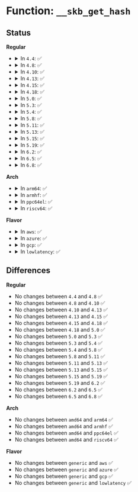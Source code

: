 # Function: <code>__skb_get_hash</code>

## Status
<b>Regular</b>
<ul>
<li>
<details>
<summary>In <code>4.4</code>: ✅</summary>

```c
void __skb_get_hash(struct sk_buff *skb);
```

**Collision:** Unique Global

**Inline:** No

**Transformation:** False

**Instances:**

```
In net/core/flow_dissector.c (ffffffff817126a0)
Location: net/core/flow_dissector.c:674
Inline: False
Direct callers:
  - drivers/net/tun.c:tun_select_queue
  - drivers/net/tun.c:tun_net_xmit
  - drivers/net/tun.c:tun_get_user
  - drivers/net/xen-netfront.c:xennet_select_queue
  - net/core/dev.c:get_rps_cpu
  - net/core/dev.c:get_rps_cpu
  - net/core/dev.c:__skb_tx_hash
  - net/core/dev.c:__netdev_pick_tx
  - net/core/dev.c:enqueue_to_backlog
  - net/packet/af_packet.c:fanout_demux_rollover
  - net/packet/af_packet.c:packet_rcv_fanout
```
**Symbols:**

```
ffffffff817126a0-ffffffff8171299b: __skb_get_hash (STB_GLOBAL)
```
</details>
</li>
<li>
<details>
<summary>In <code>4.8</code>: ✅</summary>

```c
void __skb_get_hash(struct sk_buff *skb);
```

**Collision:** Unique Global

**Inline:** No

**Transformation:** False

**Instances:**

```
In net/core/flow_dissector.c (ffffffff8177a030)
Location: net/core/flow_dissector.c:680
Inline: False
Direct callers:
  - drivers/net/tun.c:tun_get_user
  - drivers/net/tun.c:tun_net_xmit
  - drivers/net/tun.c:tun_select_queue
  - drivers/net/xen-netfront.c:xennet_select_queue
  - net/core/dev.c:enqueue_to_backlog
  - net/core/dev.c:get_rps_cpu
  - net/core/dev.c:get_rps_cpu
  - net/core/dev.c:__netdev_pick_tx
  - net/core/dev.c:__skb_tx_hash
  - net/core/filter.c:bpf_get_hash_recalc
  - net/packet/af_packet.c:fanout_demux_rollover
```
**Symbols:**

```
ffffffff8177a030-ffffffff8177a321: __skb_get_hash (STB_GLOBAL)
```
</details>
</li>
<li>
<details>
<summary>In <code>4.10</code>: ✅</summary>

```c
void __skb_get_hash(struct sk_buff *skb);
```

**Collision:** Unique Global

**Inline:** No

**Transformation:** False

**Instances:**

```
In net/core/flow_dissector.c (ffffffff817a75d0)
Location: net/core/flow_dissector.c:785
Inline: False
Direct callers:
  - drivers/net/tun.c:tun_get_user
  - drivers/net/tun.c:tun_net_xmit
  - drivers/net/tun.c:tun_select_queue
  - drivers/net/xen-netfront.c:xennet_select_queue
  - net/core/dev.c:enqueue_to_backlog
  - net/core/dev.c:get_rps_cpu
  - net/core/dev.c:get_rps_cpu
  - net/core/dev.c:__netdev_pick_tx
  - net/core/dev.c:__skb_tx_hash
  - net/core/filter.c:bpf_get_hash_recalc
  - net/packet/af_packet.c:fanout_demux_rollover
```
**Symbols:**

```
ffffffff817a75d0-ffffffff817a78d1: __skb_get_hash (STB_GLOBAL)
```
</details>
</li>
<li>
<details>
<summary>In <code>4.13</code>: ✅</summary>

```c
void __skb_get_hash(struct sk_buff *skb);
```

**Collision:** Unique Global

**Inline:** No

**Transformation:** False

**Instances:**

```
In net/core/flow_dissector.c (ffffffff817c5c10)
Location: net/core/flow_dissector.c:980
Inline: False
Direct callers:
  - drivers/net/xen-netfront.c:xennet_select_queue
  - net/core/dev.c:enqueue_to_backlog
  - net/core/dev.c:get_rps_cpu
  - net/core/dev.c:get_rps_cpu
  - net/core/dev.c:__netdev_pick_tx
  - net/core/dev.c:__skb_tx_hash
  - net/core/filter.c:bpf_get_hash_recalc
  - net/packet/af_packet.c:fanout_demux_rollover
```
**Symbols:**

```
ffffffff817c5c10-ffffffff817c5f0f: __skb_get_hash (STB_GLOBAL)
```
</details>
</li>
<li>
<details>
<summary>In <code>4.15</code>: ✅</summary>

```c
void __skb_get_hash(struct sk_buff *skb);
```

**Collision:** Unique Global

**Inline:** No

**Transformation:** False

**Instances:**

```
In net/core/flow_dissector.c (ffffffff8183f800)
Location: net/core/flow_dissector.c:1179
Inline: False
Direct callers:
  - drivers/net/xen-netfront.c:xennet_select_queue
  - net/core/dev.c:enqueue_to_backlog
  - net/core/dev.c:get_rps_cpu
  - net/core/dev.c:get_rps_cpu
  - net/core/dev.c:__netdev_pick_tx
  - net/core/dev.c:__skb_tx_hash
  - net/core/filter.c:bpf_get_hash_recalc
  - net/packet/af_packet.c:fanout_demux_rollover
```
**Symbols:**

```
ffffffff8183f800-ffffffff8183fb06: __skb_get_hash (STB_GLOBAL)
```
</details>
</li>
<li>
<details>
<summary>In <code>4.18</code>: ✅</summary>

```c
void __skb_get_hash(struct sk_buff *skb);
```

**Collision:** Unique Global

**Inline:** No

**Transformation:** False

**Instances:**

```
In net/core/flow_dissector.c (ffffffff8188a050)
Location: net/core/flow_dissector.c:1234
Inline: False
Direct callers:
  - drivers/net/xen-netfront.c:xennet_select_queue
  - net/core/dev.c:enqueue_to_backlog
  - net/core/dev.c:get_rps_cpu
  - net/core/dev.c:get_rps_cpu
  - net/core/dev.c:__netdev_pick_tx
  - net/core/dev.c:__netdev_pick_tx
  - net/core/filter.c:bpf_get_hash_recalc
  - net/ipv6/seg6_iptunnel.c:seg6_do_srh_encap
  - net/packet/af_packet.c:fanout_demux_rollover
```
**Symbols:**

```
ffffffff8188a050-ffffffff8188a330: __skb_get_hash (STB_GLOBAL)
```
</details>
</li>
<li>
<details>
<summary>In <code>5.0</code>: ✅</summary>

```c
void __skb_get_hash(struct sk_buff *skb);
```

**Collision:** Unique Global

**Inline:** No

**Transformation:** False

**Instances:**

```
In net/core/flow_dissector.c (ffffffff818aaf80)
Location: net/core/flow_dissector.c:1410
Inline: False
Direct callers:
  - drivers/net/xen-netfront.c:xennet_select_queue
  - net/core/dev.c:enqueue_to_backlog
  - net/core/dev.c:get_rps_cpu
  - net/core/dev.c:get_rps_cpu
  - net/core/dev.c:__netdev_pick_tx
  - net/core/dev.c:__get_xps_queue_idx
  - net/core/filter.c:bpf_get_hash_recalc
  - net/ipv6/seg6_iptunnel.c:seg6_do_srh_encap
  - net/packet/af_packet.c:fanout_demux_rollover
```
**Symbols:**

```
ffffffff818aaf80-ffffffff818ab248: __skb_get_hash (STB_GLOBAL)
```
</details>
</li>
<li>
<details>
<summary>In <code>5.3</code>: ✅</summary>

```c
void __skb_get_hash(struct sk_buff *skb);
```

**Collision:** Unique Global

**Inline:** No

**Transformation:** False

**Instances:**

```
In net/core/flow_dissector.c (ffffffff818f6900)
Location: net/core/flow_dissector.c:1523
Inline: False
Direct callers:
  - drivers/net/xen-netfront.c:xennet_select_queue
  - net/core/dev.c:enqueue_to_backlog
  - net/core/dev.c:get_rps_cpu
  - net/core/dev.c:get_rps_cpu
  - net/core/dev.c:netdev_pick_tx
  - net/core/dev.c:__get_xps_queue_idx
  - net/core/filter.c:bpf_get_hash_recalc
  - net/ipv6/seg6_iptunnel.c:seg6_do_srh_encap
  - net/packet/af_packet.c:fanout_demux_rollover
```
**Symbols:**

```
ffffffff818f6900-ffffffff818f6ba9: __skb_get_hash (STB_GLOBAL)
```
</details>
</li>
<li>
<details>
<summary>In <code>5.4</code>: ✅</summary>

```c
void __skb_get_hash(struct sk_buff *skb);
```

**Collision:** Unique Global

**Inline:** No

**Transformation:** False

**Instances:**

```
In net/core/flow_dissector.c (ffffffff81928820)
Location: net/core/flow_dissector.c:1560
Inline: False
Direct callers:
  - drivers/net/xen-netfront.c:xennet_select_queue
  - net/core/dev.c:enqueue_to_backlog
  - net/core/dev.c:get_rps_cpu
  - net/core/dev.c:get_rps_cpu
  - net/core/dev.c:netdev_pick_tx
  - net/core/dev.c:__get_xps_queue_idx
  - net/core/filter.c:bpf_get_hash_recalc
  - net/ipv6/seg6_iptunnel.c:seg6_do_srh_encap
  - net/packet/af_packet.c:fanout_demux_rollover
```
**Symbols:**

```
ffffffff81928820-ffffffff81928a02: __skb_get_hash (STB_GLOBAL)
```
</details>
</li>
<li>
<details>
<summary>In <code>5.8</code>: ✅</summary>

```c
void __skb_get_hash(struct sk_buff *skb);
```

**Collision:** Unique Global

**Inline:** No

**Transformation:** False

**Instances:**

```
In net/core/flow_dissector.c (ffffffff819fc970)
Location: net/core/flow_dissector.c:1579
Inline: False
Direct callers:
  - drivers/net/xen-netfront.c:xennet_select_queue
  - net/core/dev.c:skb_flow_limit
  - net/core/dev.c:get_rps_cpu
  - net/core/dev.c:get_rps_cpu
  - net/core/dev.c:netdev_pick_tx
  - net/core/dev.c:__get_xps_queue_idx
  - net/core/filter.c:bpf_get_hash_recalc
  - net/ipv6/seg6_iptunnel.c:seg6_do_srh_encap
  - net/packet/af_packet.c:fanout_demux_rollover
  - net/packet/af_packet.c:prb_fill_curr_block
```
**Symbols:**

```
ffffffff819fc970-ffffffff819fca65: __skb_get_hash (STB_GLOBAL)
```
</details>
</li>
<li>
<details>
<summary>In <code>5.11</code>: ✅</summary>

```c
void __skb_get_hash(struct sk_buff *skb);
```

**Collision:** Unique Global

**Inline:** No

**Transformation:** False

**Instances:**

```
In net/core/flow_dissector.c (ffffffff819fc5b0)
Location: net/core/flow_dissector.c:1602
Inline: False
Direct callers:
  - drivers/net/xen-netfront.c:xennet_select_queue
  - net/core/dev.c:skb_flow_limit
  - net/core/dev.c:get_rps_cpu
  - net/core/dev.c:get_rps_cpu
  - net/core/dev.c:netdev_pick_tx
  - net/core/dev.c:__get_xps_queue_idx
  - net/core/filter.c:bpf_get_hash_recalc
  - net/ipv6/seg6_iptunnel.c:seg6_do_srh_encap
  - net/packet/af_packet.c:fanout_demux_rollover
  - net/packet/af_packet.c:prb_fill_curr_block
  - net/mptcp/syncookies.c:mptcp_token_join_cookie_init_state
  - net/mptcp/syncookies.c:subflow_init_req_cookie_join_save
```
**Symbols:**

```
ffffffff819fc5b0-ffffffff819fc6a5: __skb_get_hash (STB_GLOBAL)
```
</details>
</li>
<li>
<details>
<summary>In <code>5.13</code>: ✅</summary>

```c
void __skb_get_hash(struct sk_buff *skb);
```

**Collision:** Unique Global

**Inline:** No

**Transformation:** False

**Instances:**

```
In net/core/flow_dissector.c (ffffffff819e2e30)
Location: net/core/flow_dissector.c:1628
Inline: False
Direct callers:
  - drivers/net/xen-netfront.c:xennet_select_queue
  - net/core/dev.c:enqueue_to_backlog
  - net/core/dev.c:get_rps_cpu
  - net/core/dev.c:get_rps_cpu
  - net/core/dev.c:netdev_pick_tx
  - net/core/dev.c:__get_xps_queue_idx
  - net/core/filter.c:bpf_get_hash_recalc
  - net/ipv6/seg6_iptunnel.c:seg6_do_srh_encap
  - net/packet/af_packet.c:fanout_demux_rollover
  - net/packet/af_packet.c:prb_fill_curr_block
```
**Symbols:**

```
ffffffff819e2e30-ffffffff819e2f27: __skb_get_hash (STB_GLOBAL)
```
</details>
</li>
<li>
<details>
<summary>In <code>5.15</code>: ✅</summary>

```c
void __skb_get_hash(struct sk_buff *skb);
```

**Collision:** Unique Global

**Inline:** No

**Transformation:** False

**Instances:**

```
In net/core/flow_dissector.c (ffffffff81a933b0)
Location: net/core/flow_dissector.c:1633
Inline: False
Direct callers:
  - drivers/net/xen-netfront.c:xennet_select_queue
  - net/core/dev.c:enqueue_to_backlog
  - net/core/dev.c:get_rps_cpu
  - net/core/dev.c:get_rps_cpu
  - net/core/dev.c:netdev_pick_tx
  - net/core/dev.c:__get_xps_queue_idx
  - net/core/filter.c:bpf_get_hash_recalc
  - net/ipv6/seg6_iptunnel.c:seg6_do_srh_encap
  - net/packet/af_packet.c:fanout_demux_rollover
  - net/packet/af_packet.c:prb_fill_curr_block
```
**Symbols:**

```
ffffffff81a933b0-ffffffff81a935d3: __skb_get_hash (STB_GLOBAL)
```
</details>
</li>
<li>
<details>
<summary>In <code>5.19</code>: ✅</summary>

```c
void __skb_get_hash(struct sk_buff *skb);
```

**Collision:** Unique Global

**Inline:** No

**Transformation:** False

**Instances:**

```
In net/core/flow_dissector.c (ffffffff81c09570)
Location: net/core/flow_dissector.c:1687
Inline: False
Direct callers:
  - drivers/net/xen-netfront.c:xennet_select_queue
  - net/core/dev.c:enqueue_to_backlog
  - net/core/dev.c:get_rps_cpu
  - net/core/dev.c:get_rps_cpu
  - net/core/dev.c:netdev_pick_tx
  - net/core/dev.c:__get_xps_queue_idx
  - net/core/filter.c:bpf_get_hash_recalc
  - net/ipv6/seg6_iptunnel.c:seg6_do_srh_encap
  - net/packet/af_packet.c:fanout_demux_rollover
  - net/packet/af_packet.c:prb_fill_curr_block
```
**Symbols:**

```
ffffffff81c09570-ffffffff81c097d6: __skb_get_hash (STB_GLOBAL)
```
</details>
</li>
<li>
<details>
<summary>In <code>6.2</code>: ✅</summary>

```c
void __skb_get_hash(struct sk_buff *skb);
```

**Collision:** Unique Global

**Inline:** No

**Transformation:** False

**Instances:**

```
In net/core/flow_dissector.c (ffffffff81db92f0)
Location: net/core/flow_dissector.c:1759
Inline: False
Direct callers:
  - drivers/net/xen-netfront.c:xennet_select_queue
  - net/core/dev.c:enqueue_to_backlog
  - net/core/dev.c:get_rps_cpu
  - net/core/dev.c:get_rps_cpu
  - net/core/dev.c:netdev_pick_tx
  - net/core/dev.c:__get_xps_queue_idx
  - net/core/filter.c:bpf_get_hash_recalc
  - net/ipv6/seg6_iptunnel.c:seg6_do_srh_encap_red
  - net/ipv6/seg6_iptunnel.c:seg6_do_srh_encap
  - net/packet/af_packet.c:fanout_demux_rollover
  - net/packet/af_packet.c:prb_fill_curr_block
```
**Symbols:**

```
ffffffff81db92f0-ffffffff81db9539: __skb_get_hash (STB_GLOBAL)
```
</details>
</li>
<li>
<details>
<summary>In <code>6.5</code>: ✅</summary>

```c
void __skb_get_hash(struct sk_buff *skb);
```

**Collision:** Unique Global

**Inline:** No

**Transformation:** False

**Instances:**

```
In net/core/flow_dissector.c (ffffffff81e29940)
Location: net/core/flow_dissector.c:1799
Inline: False
Direct callers:
  - drivers/net/xen-netfront.c:xennet_select_queue
  - net/core/dev.c:enqueue_to_backlog
  - net/core/dev.c:get_rps_cpu
  - net/core/dev.c:get_rps_cpu
  - net/core/dev.c:netdev_pick_tx
  - net/core/dev.c:__get_xps_queue_idx
  - net/core/filter.c:bpf_get_hash_recalc
  - net/ipv6/seg6_iptunnel.c:seg6_do_srh_encap_red
  - net/ipv6/seg6_iptunnel.c:seg6_do_srh_encap
  - net/packet/af_packet.c:fanout_demux_rollover
  - net/packet/af_packet.c:prb_fill_curr_block
```
**Symbols:**

```
ffffffff81e29940-ffffffff81e29bc0: __skb_get_hash (STB_GLOBAL)
```
</details>
</li>
<li>
<details>
<summary>In <code>6.8</code>: ✅</summary>

```c
void __skb_get_hash(struct sk_buff *skb);
```

**Collision:** Unique Global

**Inline:** No

**Transformation:** False

**Instances:**

```
In net/core/flow_dissector.c (ffffffff81ee79b0)
Location: net/core/flow_dissector.c:1849
Inline: False
Direct callers:
  - drivers/net/xen-netfront.c:xennet_select_queue
  - net/core/dev.c:enqueue_to_backlog
  - net/core/dev.c:get_rps_cpu
  - net/core/dev.c:get_rps_cpu
  - net/core/dev.c:netdev_pick_tx
  - net/core/dev.c:__get_xps_queue_idx
  - net/core/filter.c:bpf_get_hash_recalc
  - net/ipv6/seg6_iptunnel.c:seg6_do_srh_encap_red
  - net/ipv6/seg6_iptunnel.c:seg6_do_srh_encap
  - net/packet/af_packet.c:fanout_demux_rollover
  - net/packet/af_packet.c:prb_fill_curr_block
```
**Symbols:**

```
ffffffff81ee79b0-ffffffff81ee7c30: __skb_get_hash (STB_GLOBAL)
```
</details>
</li>
</ul>
<b>Arch</b>
<ul>
<li>
<details>
<summary>In <code>arm64</code>: ✅</summary>

```c
void __skb_get_hash(struct sk_buff *skb);
```

**Collision:** Unique Global

**Inline:** No

**Transformation:** False

**Instances:**

```
In net/core/flow_dissector.c (ffff800010bc4ab8)
Location: net/core/flow_dissector.c:1560
Inline: False
Direct callers:
  - drivers/net/xen-netfront.c:xennet_select_queue
  - net/core/dev.c:enqueue_to_backlog
  - net/core/dev.c:get_rps_cpu
  - net/core/dev.c:get_rps_cpu
  - net/core/dev.c:netdev_pick_tx
  - net/core/dev.c:__get_xps_queue_idx
  - net/core/filter.c:bpf_get_hash_recalc
  - net/ipv6/seg6_iptunnel.c:seg6_do_srh_encap
  - net/packet/af_packet.c:fanout_demux_rollover
```
**Symbols:**

```
ffff800010bc4ab8-ffff800010bc4cd8: __skb_get_hash (STB_GLOBAL)
```
</details>
</li>
<li>
<details>
<summary>In <code>armhf</code>: ✅</summary>

```c
void __skb_get_hash(struct sk_buff *skb);
```

**Collision:** Unique Global

**Inline:** No

**Transformation:** False

**Instances:**

```
In net/core/flow_dissector.c (c0ce00e0)
Location: net/core/flow_dissector.c:1560
Inline: False
Direct callers:
  - net/core/dev.c:enqueue_to_backlog
  - net/core/dev.c:get_rps_cpu
  - net/core/dev.c:get_rps_cpu
  - net/core/dev.c:netdev_pick_tx
  - net/core/dev.c:__get_xps_queue_idx
  - net/core/filter.c:bpf_get_hash_recalc
  - net/ipv6/seg6_iptunnel.c:seg6_do_srh_encap
  - net/packet/af_packet.c:fanout_demux_rollover
  - net/packet/af_packet.c:prb_fill_curr_block
```
**Symbols:**

```
c0ce00e0-c0ce02f0: __skb_get_hash (STB_GLOBAL)
```
</details>
</li>
<li>
<details>
<summary>In <code>ppc64el</code>: ✅</summary>

```c
void __skb_get_hash(struct sk_buff *skb);
```

**Collision:** Unique Global

**Inline:** No

**Transformation:** False

**Instances:**

```
In net/core/flow_dissector.c (c000000000c9f1b0)
Location: net/core/flow_dissector.c:1560
Inline: False
Direct callers:
  - net/core/dev.c:enqueue_to_backlog
  - net/core/dev.c:get_rps_cpu
  - net/core/dev.c:get_rps_cpu
  - net/core/dev.c:netdev_pick_tx
  - net/core/dev.c:__get_xps_queue_idx
  - net/core/filter.c:bpf_get_hash_recalc
  - net/ipv6/seg6_iptunnel.c:seg6_do_srh_encap
  - net/packet/af_packet.c:fanout_demux_rollover
```
**Symbols:**

```
c000000000c9f1b0-c000000000c9f4bc: __skb_get_hash (STB_GLOBAL)
```
</details>
</li>
<li>
<details>
<summary>In <code>riscv64</code>: ✅</summary>

```c
void __skb_get_hash(struct sk_buff *skb);
```

**Collision:** Unique Global

**Inline:** No

**Transformation:** False

**Instances:**

```
In net/core/flow_dissector.c (ffffffe0007515e2)
Location: net/core/flow_dissector.c:1560
Inline: False
Direct callers:
  - net/core/dev.c:enqueue_to_backlog
  - net/core/dev.c:get_rps_cpu
  - net/core/dev.c:get_rps_cpu
  - net/core/dev.c:netdev_pick_tx
  - net/core/dev.c:__get_xps_queue_idx
  - net/core/filter.c:bpf_get_hash_recalc
  - net/ipv6/seg6_iptunnel.c:seg6_do_srh_encap
  - net/packet/af_packet.c:fanout_demux_rollover
  - net/packet/af_packet.c:prb_run_all_ft_ops
```
**Symbols:**

```
ffffffe0007515e2-ffffffe0007517a6: __skb_get_hash (STB_GLOBAL)
```
</details>
</li>
</ul>
<b>Flavor</b>
<ul>
<li>
<details>
<summary>In <code>aws</code>: ✅</summary>

```c
void __skb_get_hash(struct sk_buff *skb);
```

**Collision:** Unique Global

**Inline:** No

**Transformation:** False

**Instances:**

```
In net/core/flow_dissector.c (ffffffff818c8820)
Location: net/core/flow_dissector.c:1560
Inline: False
Direct callers:
  - drivers/net/xen-netfront.c:xennet_select_queue
  - net/core/dev.c:enqueue_to_backlog
  - net/core/dev.c:get_rps_cpu
  - net/core/dev.c:get_rps_cpu
  - net/core/dev.c:netdev_pick_tx
  - net/core/dev.c:__get_xps_queue_idx
  - net/core/filter.c:bpf_get_hash_recalc
  - net/ipv6/seg6_iptunnel.c:seg6_do_srh_encap
  - net/packet/af_packet.c:fanout_demux_rollover
```
**Symbols:**

```
ffffffff818c8820-ffffffff818c8a02: __skb_get_hash (STB_GLOBAL)
```
</details>
</li>
<li>
<details>
<summary>In <code>azure</code>: ✅</summary>

```c
void __skb_get_hash(struct sk_buff *skb);
```

**Collision:** Unique Global

**Inline:** No

**Transformation:** False

**Instances:**

```
In net/core/flow_dissector.c (ffffffff81882760)
Location: net/core/flow_dissector.c:1560
Inline: False
Direct callers:
  - drivers/net/vxlan.c:vxlan_fill_metadata_dst
  - drivers/net/vxlan.c:vxlan_xmit_one
  - net/core/dev.c:enqueue_to_backlog
  - net/core/dev.c:get_rps_cpu
  - net/core/dev.c:get_rps_cpu
  - net/core/dev.c:netdev_pick_tx
  - net/core/dev.c:__get_xps_queue_idx
  - net/core/filter.c:bpf_get_hash_recalc
  - net/ipv4/ip_tunnel.c:ip_tunnel_xmit
  - net/ipv4/ip_tunnel.c:ip_md_tunnel_xmit
  - net/ipv6/seg6_iptunnel.c:seg6_do_srh_encap
  - net/packet/af_packet.c:fanout_demux_rollover
```
**Symbols:**

```
ffffffff81882760-ffffffff81882942: __skb_get_hash (STB_GLOBAL)
```
</details>
</li>
<li>
<details>
<summary>In <code>gcp</code>: ✅</summary>

```c
void __skb_get_hash(struct sk_buff *skb);
```

**Collision:** Unique Global

**Inline:** No

**Transformation:** False

**Instances:**

```
In net/core/flow_dissector.c (ffffffff81919820)
Location: net/core/flow_dissector.c:1560
Inline: False
Direct callers:
  - drivers/net/xen-netfront.c:xennet_select_queue
  - net/core/dev.c:enqueue_to_backlog
  - net/core/dev.c:get_rps_cpu
  - net/core/dev.c:get_rps_cpu
  - net/core/dev.c:netdev_pick_tx
  - net/core/dev.c:__get_xps_queue_idx
  - net/core/filter.c:bpf_get_hash_recalc
  - net/ipv6/seg6_iptunnel.c:seg6_do_srh_encap
  - net/packet/af_packet.c:fanout_demux_rollover
```
**Symbols:**

```
ffffffff81919820-ffffffff81919a02: __skb_get_hash (STB_GLOBAL)
```
</details>
</li>
<li>
<details>
<summary>In <code>lowlatency</code>: ✅</summary>

```c
void __skb_get_hash(struct sk_buff *skb);
```

**Collision:** Unique Global

**Inline:** No

**Transformation:** False

**Instances:**

```
In net/core/flow_dissector.c (ffffffff8193aa60)
Location: net/core/flow_dissector.c:1560
Inline: False
Direct callers:
  - drivers/net/xen-netfront.c:xennet_select_queue
  - net/core/dev.c:enqueue_to_backlog
  - net/core/dev.c:get_rps_cpu
  - net/core/dev.c:get_rps_cpu
  - net/core/dev.c:netdev_pick_tx
  - net/core/dev.c:__get_xps_queue_idx
  - net/core/filter.c:bpf_get_hash_recalc
  - net/ipv6/seg6_iptunnel.c:seg6_do_srh_encap
  - net/packet/af_packet.c:fanout_demux_rollover
```
**Symbols:**

```
ffffffff8193aa60-ffffffff8193ac42: __skb_get_hash (STB_GLOBAL)
```
</details>
</li>
</ul>

## Differences
<b>Regular</b>
<ul>
<li>
No changes between <code>4.4</code> and <code>4.8</code> ✅
</li>
<li>
No changes between <code>4.8</code> and <code>4.10</code> ✅
</li>
<li>
No changes between <code>4.10</code> and <code>4.13</code> ✅
</li>
<li>
No changes between <code>4.13</code> and <code>4.15</code> ✅
</li>
<li>
No changes between <code>4.15</code> and <code>4.18</code> ✅
</li>
<li>
No changes between <code>4.18</code> and <code>5.0</code> ✅
</li>
<li>
No changes between <code>5.0</code> and <code>5.3</code> ✅
</li>
<li>
No changes between <code>5.3</code> and <code>5.4</code> ✅
</li>
<li>
No changes between <code>5.4</code> and <code>5.8</code> ✅
</li>
<li>
No changes between <code>5.8</code> and <code>5.11</code> ✅
</li>
<li>
No changes between <code>5.11</code> and <code>5.13</code> ✅
</li>
<li>
No changes between <code>5.13</code> and <code>5.15</code> ✅
</li>
<li>
No changes between <code>5.15</code> and <code>5.19</code> ✅
</li>
<li>
No changes between <code>5.19</code> and <code>6.2</code> ✅
</li>
<li>
No changes between <code>6.2</code> and <code>6.5</code> ✅
</li>
<li>
No changes between <code>6.5</code> and <code>6.8</code> ✅
</li>
</ul>
<b>Arch</b>
<ul>
<li>
No changes between <code>amd64</code> and <code>arm64</code> ✅
</li>
<li>
No changes between <code>amd64</code> and <code>armhf</code> ✅
</li>
<li>
No changes between <code>amd64</code> and <code>ppc64el</code> ✅
</li>
<li>
No changes between <code>amd64</code> and <code>riscv64</code> ✅
</li>
</ul>
<b>Flavor</b>
<ul>
<li>
No changes between <code>generic</code> and <code>aws</code> ✅
</li>
<li>
No changes between <code>generic</code> and <code>azure</code> ✅
</li>
<li>
No changes between <code>generic</code> and <code>gcp</code> ✅
</li>
<li>
No changes between <code>generic</code> and <code>lowlatency</code> ✅
</li>
</ul>
